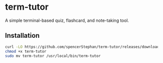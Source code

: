 # term-tutor

A simple terminal-based quiz, flashcard, and note-taking tool.

## Installation

```bash
curl -LO https://github.com/spencerStephan/term-tutor/releases/download/v1.0.0/term-tutor
chmod +x term-tutor
sudo mv term-tutor /usr/local/bin/term-tutor
```
